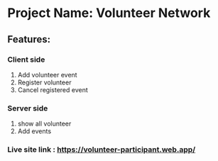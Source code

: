 # Project Name: Volunteer Network
## Features:
### Client side
1. Add volunteer event 
1. Register volunteer
1. Cancel registered event

### Server side 
1. show all volunteer
1. Add events
### Live site link :  https://volunteer-participant.web.app/
